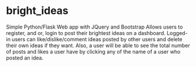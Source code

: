 # bright_ideas
Simple Python/Flask Web app with JQuery and Bootstrap
Allows users to register, and or, login to post their brightest ideas on a dashboard. 
Logged-in users can like/dislike/comment ideas posted by other users and delete their own ideas if they want. 
Also, a user will be able to see the total number of posts and likes a user have by clicking any of the name of a user who posted an idea.
